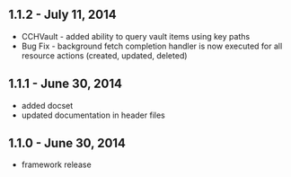 ## 1.1.2 - July 11, 2014
- CCHVault - added ability to query vault items using key paths
- Bug Fix - background fetch completion handler is now executed for all resource actions (created, updated, deleted)

## 1.1.1 - June 30, 2014
- added docset
- updated documentation in header files

## 1.1.0 - June 30, 2014
- framework release
